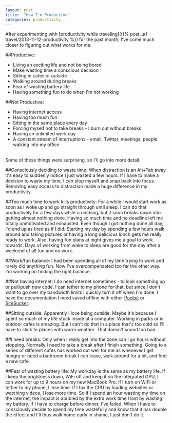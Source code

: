 ```yaml
---
layout: post
title:  "How I'm Productive"
categories: productivity
---
```


After experimenting with [productivity while traveling](({% post_url travel/2013-11-12-productivity %}) for the past month, I've come much closer to figuring out what works for me.

##Productive:

- Living an exciting life and not being bored
- Make wasting time a conscious decision
- Sitting in cafes or outside
- Walking around during breaks
- Fear of wasting battery life
- Having something fun to do when I'm not working

##Not Productive:

- Having internet access
- Having too much fun
- Sitting in the same place every day
- Forcing myself not to take breaks - I burn out without breaks
- Having an unlimited work day
- A constant stream of interruptions - email, Twitter, meetings, people walking into my office

<br>
Some of these things were surprising, so I'll go into more detail.

##Consciously deciding to waste time:
When distraction is an Alt+Tab away it's easy to suddenly notice I just wasted a few hours. If I have to make a decision to waste my time, I can stop myself and snap back into focus. Removing easy access to distraction made a huge difference in my productivity.

##Too much time to work kills productivity:
For a while I would start work as soon as I woke up and go straight through until sleep. I can do that productively for a few days while crunching, but it soon breaks down into getting almost nothing done. Having so much time and no deadline left me totally unmotivated and exhausted. Even though I got nothing done all day, I'd end up as tired as if I did. Starting my day by spending a few hours walk around and taking pictures or having a long delicious lunch gets me really ready to work. Also, having fun plans at night gives me a goal to work towards. Days of working from wake to sleep are good for the day after a weekend of all fun and no work.

##Work/fun balance:
I had been spending all of my time trying to work and rarely did anything fun. Now I've overcompensated too far the other way. I'm working on finding the right balance.

##Not having internet:
I do need internet sometimes - to look something up or pull/push new code. I can tether to my phone for that, but since I don't want to go over my bandwidth limits I quickly turn it off when I'm done. I have the documentation I need saved offline with either [Pocket](http://getpocket.com) or [SiteSucker](http://sitesucker.us).

##Sitting outside:
Apparently I love being outside. Maybe it's because I spent so much of my life stuck inside at a computer. Working in parks or in outdoor cafes is amazing. But I can't do that in a place that's too cold so I'll have to stick to places with warm weather. That doesn't sound too bad.

##I need breaks:
Only when I really get into the zone can I go hours without stopping. Normally I need to take a break after I finish something. Going to a series of different cafes has worked out well for me as whenever I get hungry or need a bathroom break I can leave, walk around for a bit, and find a new cafe.

##Fear of wasting battery life:
My workday is the same as my battery life. If I keep the brightness down, WiFi off and keep it on the integrated GPU, I can work for up to 9 hours on my new MacBook Pro. If I turn on WiFi or tether to my phone, I lose time. If I tax the CPU by loading websites or watching videos, I lose more time. So if I spend an hour wasting my time on the internet, the impact is doubled by the extra work time I lost by wasting my battery. If I have to charge before dinner, I've failed. When I have to consciously decide to spend my time wastefully and know that it has double the effect and I'll thus walk home early in shame, I just don't do it.
